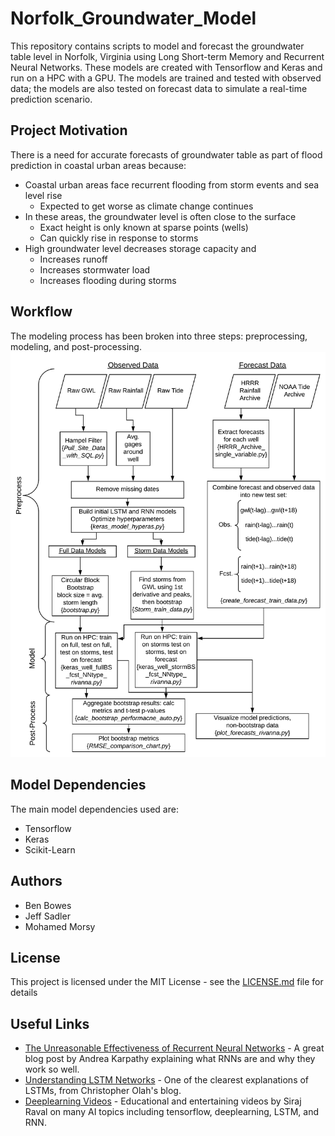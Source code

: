 # Norfolk_Groundwater_Model
This repository contains scripts to model and forecast the groundwater table level in Norfolk, Virginia using Long Short-term Memory and Recurrent Neural Networks. These models are created with Tensorflow and Keras and run on a HPC with a GPU. The models are trained and tested with observed data; the models are also tested on forecast data to simulate a real-time prediction scenario.

## Project Motivation
There is a need for accurate forecasts of groundwater table as part of flood prediction in coastal urban areas because:

- Coastal urban areas face recurrent flooding from storm events and sea level rise
  - Expected to get worse as climate change continues
- In these areas, the groundwater level is often close to the surface
  - Exact height is only known at sparse points (wells)
  - Can quickly rise in response to storms
- High groundwater level decreases storage capacity and
  - Increases runoff
  - Increases stormwater load
  - Increases flooding during storms

## Workflow
The modeling process has been broken into three steps: preprocessing, modeling, and post-processing.
![alt-tag](https://github.com/UVAdMIST/Norfolk_Groundwater_Model/blob/master/Norfolk_GWL_workflow.png)

## Model Dependencies
The main model dependencies used are:
- Tensorflow
- Keras
- Scikit-Learn

## Authors
- Ben Bowes
- Jeff Sadler
- Mohamed Morsy

## License
This project is licensed under the MIT License - see the [LICENSE.md](https://github.com/UVAdMIST/Norfolk_Groundwater_Model/blob/master/LICENSE) file for details

## Useful Links
- [The Unreasonable Effectiveness of Recurrent Neural Networks](http://karpathy.github.io/2015/05/21/rnn-effectiveness/) - A great blog post by Andrea Karpathy explaining what RNNs are and why they work so well.
- [Understanding LSTM Networks](http://colah.github.io/posts/2015-08-Understanding-LSTMs/) - One of the clearest explanations of LSTMs, from Christopher Olah's blog.
- [Deeplearning Videos](https://www.youtube.com/channel/UCWN3xxRkmTPmbKwht9FuE5A/playlists) - Educational and entertaining videos by Siraj Raval on many AI topics including tensorflow, deeplearning, LSTM, and RNN.
